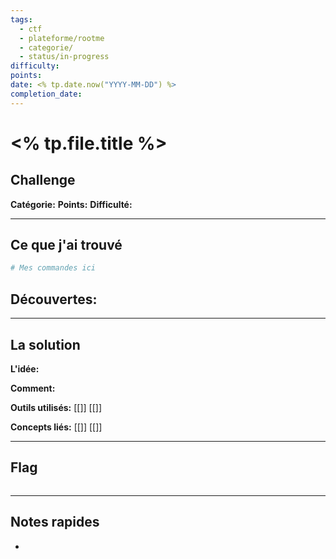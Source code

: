 ```yaml
---
tags:
  - ctf
  - plateforme/rootme
  - categorie/
  - status/in-progress
difficulty: 
points: 
date: <% tp.date.now("YYYY-MM-DD") %>
completion_date: 
---
```


# <% tp.file.title %>

##  Challenge
**Catégorie:** 
**Points:** 
**Difficulté:** 

---

##  Ce que j'ai trouvé

```bash
# Mes commandes ici
```

**Découvertes:**
- 

---

##  La solution

**L'idée:**


**Comment:**


**Outils utilisés:** [[]] [[]]

**Concepts liés:** [[]] [[]]

---

##  Flag
```

```

---

##  Notes rapides
- 


